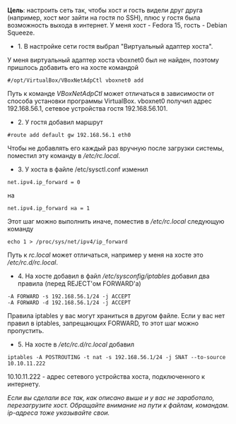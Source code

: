 **Цель**: настроить сеть так, чтобы хост и гость видели друг друга
(например, хост мог зайти на гостя по SSH), плюс у гостя была
возможность выхода в интернет. У меня хост - Fedora 15, гость -
Debian Squeeze.

  - 1\. В настройке сети гостя выбрал "Виртуальный адаптер хоста".

У меня виртуальный адаптер хоста vboxnet0 был не найден, поэтому
пришлось добавить его на хосте командой

    #/opt/VirtualBox/VBoxNetAdpCtl vboxnet0 add

Путь к команде *VBoxNetAdpCtl* может отличаться в зависимости от способа
установки программы VirtualBox.
vboxnet0 получил адрес 192.168.56.1, сетевое устройства гостя
192.168.56.101.

  - 2\. У гостя добавил маршрут

<!-- end list -->

    #route add default gw 192.168.56.1 eth0

Чтобы не добавлять его каждый раз вручную после загрузки системы,
поместил эту команду в */etc/rc.local*.

  - 3\. У хоста в файле /etc/sysctl.conf изменил

<!-- end list -->

    net.ipv4.ip_forward = 0

на

    net.ipv4.ip_forward на = 1

Этот шаг можно выполнить иначе, поместив в */etc/rc.local* следующую
команду

    echo 1 > /proc/sys/net/ipv4/ip_forward

Путь к *rc.local* может отличаться, например у меня на хосте это
*/etc/rc.d/rc.local*.

  - 4\. На хосте добавил в файл */etc/sysconfig/iptables* добавил два
    правила (перед REJECT'ом FORWARD'а)

<!-- end list -->

    -A FORWARD -s 192.168.56.1/24 -j ACCEPT
    -A FORWARD -d 192.168.56.1/24 -j ACCEPT

Правила iptables у вас могут храниться в другом файле.
Если у вас нет правил в iptables, запрещающих FORWARD, то этот шаг можно
пропустить.

  - 5\. На хосте в */etc/rc.d/rc.local* добавил

<!-- end list -->

    iptables -A POSTROUTING -t nat -s 192.168.56.1/24 -j SNAT --to-source 10.10.11.222

10.10.11.222 - адрес сетевого устройства хоста, подключенного к
интернету.

*Если вы сделали все так, как описано выше и у вас не заработало,
перезагрузите хост. Обращайте внимание на пути к файлам,
командам. ip-адреса тоже указывайте свои.*


